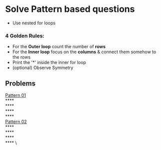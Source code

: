 # Solve Pattern based questions

- Use nested for loops

### 4 Golden Rules:
- For the **Outer loop** count the number of **rows**
- For the **Inner loop** focus on the **columns** & connect them somehow to the rows
- Print the '*' inside the inner for loop
- (optional) Observe Symmetry

## Problems
[Pattern 01](./01_Pattern1.cpp) \
**** \
**** \
**** \
**** \
[Pattern 02](./01_Pattern1.cpp) \
**** \
**** \
**** \
**** \